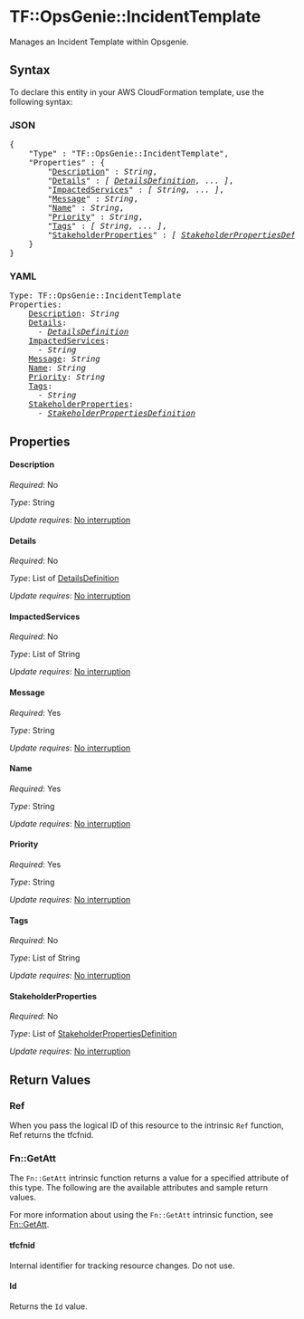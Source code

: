 # TF::OpsGenie::IncidentTemplate

Manages an Incident Template within Opsgenie.

## Syntax

To declare this entity in your AWS CloudFormation template, use the following syntax:

### JSON

<pre>
{
    "Type" : "TF::OpsGenie::IncidentTemplate",
    "Properties" : {
        "<a href="#description" title="Description">Description</a>" : <i>String</i>,
        "<a href="#details" title="Details">Details</a>" : <i>[ <a href="detailsdefinition.md">DetailsDefinition</a>, ... ]</i>,
        "<a href="#impactedservices" title="ImpactedServices">ImpactedServices</a>" : <i>[ String, ... ]</i>,
        "<a href="#message" title="Message">Message</a>" : <i>String</i>,
        "<a href="#name" title="Name">Name</a>" : <i>String</i>,
        "<a href="#priority" title="Priority">Priority</a>" : <i>String</i>,
        "<a href="#tags" title="Tags">Tags</a>" : <i>[ String, ... ]</i>,
        "<a href="#stakeholderproperties" title="StakeholderProperties">StakeholderProperties</a>" : <i>[ <a href="stakeholderpropertiesdefinition.md">StakeholderPropertiesDefinition</a>, ... ]</i>
    }
}
</pre>

### YAML

<pre>
Type: TF::OpsGenie::IncidentTemplate
Properties:
    <a href="#description" title="Description">Description</a>: <i>String</i>
    <a href="#details" title="Details">Details</a>: <i>
      - <a href="detailsdefinition.md">DetailsDefinition</a></i>
    <a href="#impactedservices" title="ImpactedServices">ImpactedServices</a>: <i>
      - String</i>
    <a href="#message" title="Message">Message</a>: <i>String</i>
    <a href="#name" title="Name">Name</a>: <i>String</i>
    <a href="#priority" title="Priority">Priority</a>: <i>String</i>
    <a href="#tags" title="Tags">Tags</a>: <i>
      - String</i>
    <a href="#stakeholderproperties" title="StakeholderProperties">StakeholderProperties</a>: <i>
      - <a href="stakeholderpropertiesdefinition.md">StakeholderPropertiesDefinition</a></i>
</pre>

## Properties

#### Description

_Required_: No

_Type_: String

_Update requires_: [No interruption](https://docs.aws.amazon.com/AWSCloudFormation/latest/UserGuide/using-cfn-updating-stacks-update-behaviors.html#update-no-interrupt)

#### Details

_Required_: No

_Type_: List of <a href="detailsdefinition.md">DetailsDefinition</a>

_Update requires_: [No interruption](https://docs.aws.amazon.com/AWSCloudFormation/latest/UserGuide/using-cfn-updating-stacks-update-behaviors.html#update-no-interrupt)

#### ImpactedServices

_Required_: No

_Type_: List of String

_Update requires_: [No interruption](https://docs.aws.amazon.com/AWSCloudFormation/latest/UserGuide/using-cfn-updating-stacks-update-behaviors.html#update-no-interrupt)

#### Message

_Required_: Yes

_Type_: String

_Update requires_: [No interruption](https://docs.aws.amazon.com/AWSCloudFormation/latest/UserGuide/using-cfn-updating-stacks-update-behaviors.html#update-no-interrupt)

#### Name

_Required_: Yes

_Type_: String

_Update requires_: [No interruption](https://docs.aws.amazon.com/AWSCloudFormation/latest/UserGuide/using-cfn-updating-stacks-update-behaviors.html#update-no-interrupt)

#### Priority

_Required_: Yes

_Type_: String

_Update requires_: [No interruption](https://docs.aws.amazon.com/AWSCloudFormation/latest/UserGuide/using-cfn-updating-stacks-update-behaviors.html#update-no-interrupt)

#### Tags

_Required_: No

_Type_: List of String

_Update requires_: [No interruption](https://docs.aws.amazon.com/AWSCloudFormation/latest/UserGuide/using-cfn-updating-stacks-update-behaviors.html#update-no-interrupt)

#### StakeholderProperties

_Required_: No

_Type_: List of <a href="stakeholderpropertiesdefinition.md">StakeholderPropertiesDefinition</a>

_Update requires_: [No interruption](https://docs.aws.amazon.com/AWSCloudFormation/latest/UserGuide/using-cfn-updating-stacks-update-behaviors.html#update-no-interrupt)

## Return Values

### Ref

When you pass the logical ID of this resource to the intrinsic `Ref` function, Ref returns the tfcfnid.

### Fn::GetAtt

The `Fn::GetAtt` intrinsic function returns a value for a specified attribute of this type. The following are the available attributes and sample return values.

For more information about using the `Fn::GetAtt` intrinsic function, see [Fn::GetAtt](https://docs.aws.amazon.com/AWSCloudFormation/latest/UserGuide/intrinsic-function-reference-getatt.html).

#### tfcfnid

Internal identifier for tracking resource changes. Do not use.

#### Id

Returns the <code>Id</code> value.

